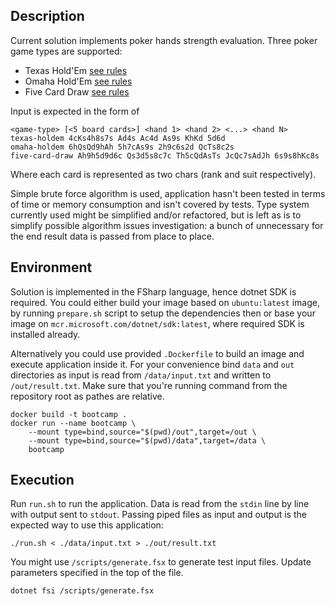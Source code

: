 ## Description

Current solution implements poker hands strength evaluation. Three poker game types are supported: 

* Texas Hold'Em [see rules](https://en.wikipedia.org/wiki/Texas_hold_%27em)
* Omaha Hold'Em [see rules](https://en.wikipedia.org/wiki/Omaha_hold_%27em)
* Five Card Draw [see rules](https://en.wikipedia.org/wiki/Five-card_draw)

Input is expected in the form of 

    <game-type> [<5 board cards>] <hand 1> <hand 2> <...> <hand N>
    texas-holdem 4cKs4h8s7s Ad4s Ac4d As9s KhKd 5d6d
    omaha-holdem 6hQsQd9hAh 5h7cAs9s 2h9c6s2d QcTs8c2s
    five-card-draw Ah9h5d9d6c Qs3d5s8c7c Th5cQdAsTs JcQc7sAdJh 6s9s8hKc8s

Where each card is represented as two chars (rank and suit respectively).

Simple brute force algorithm is used, application hasn't been tested in terms of time or memory consumption and isn't covered by tests.
Type system currently used might be simplified and/or refactored, but is left as is to simplify possible algorithm issues investigation: a bunch of unnecessary for the end result data is passed from place to place.

## Environment

Solution is implemented in the FSharp language, hence dotnet SDK is required. 
You could either build your image based on `ubuntu:latest` image, by running `prepare.sh` script to setup the dependencies then 
or base your image on `mcr.microsoft.com/dotnet/sdk:latest`, where required SDK is installed already.

Alternatively you could use provided `.Dockerfile` to build an image and execute application inside it.
For your convenience bind `data` and `out` directories as input is read from `/data/input.txt` and written to `/out/result.txt`.
Make sure that you're running command from the repository root as pathes are relative.

    docker build -t bootcamp . 
    docker run --name bootcamp \ 
        --mount type=bind,source="$(pwd)/out",target=/out \ 
        --mount type=bind,source="$(pwd)/data",target=/data \ 
        bootcamp

## Execution

Run `run.sh` to run the application. Data is read from the `stdin` line by line with output sent to `stdout`.
Passing piped files as input and output is the expected way to use this application: 

    ./run.sh < ./data/input.txt > ./out/result.txt

You might use `/scripts/generate.fsx` to generate test input files. Update parameters specified in the top of the file.

    dotnet fsi /scripts/generate.fsx